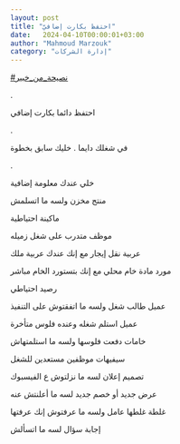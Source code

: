 ```yaml
---
layout: post
title: "احتفظ بكارت إضافيّ"
date:   2024-04-10T00:00:01+03:00
author: "Mahmoud Marzouk"
category: "إدارة الشركات"
---
```



[<u>\#نصيحة\_من\_خبير</u>](https://www.facebook.com/hashtag/%D9%86%D8%B5%D9%8A%D8%AD%D8%A9_%D9%85%D9%86_%D8%AE%D8%A8%D9%8A%D8%B1?__eep__=6&__cft__%5b0%5d=AZWmxtVGuwtXiUJEGO3RA6C1yJpzwryY66oyKi9DVs9aKHke44oSzu79c__J03wha5HVh2z5psLLVwTILtQ9fuHVPCOSofzolu3BMxdfp-PWULcaCKBPF_TpKPTDxk5y2_LOTJ2i0qugZpF6TV6I1HwKBOX4adEWgEhEZJkemykVnw&__tn__=*NK-R)

.

احتفظ دائما بكارت إضافي

.

في شغلك دايما . خليك سابق بخطوة

.

خلي عندك معلومة إضافية

منتج مخزن ولسه ما اتسلمش

ماكينة احتياطية

موظف متدرب على شغل زميله

عربية نقل إيجار مع إنك عندك عربية ملك

مورد مادة خام محلي مع إنك بتستورد الخام مباشر

رصيد احتياطي

عميل طالب شغل ولسه ما اتفقتوش على التنفيذ

عميل استلم شغله وعنده فلوس متأخرة

خامات دفعت فلوسها ولسه ما استلمتهاش

سيفيهات موظفين مستعدين للشغل

تصميم إعلان لسه ما نزلتوش ع الفيسبوك

عرض جديد أو خصم جديد لسه ما أعلنتش عنه

غلطة غلطها عامل ولسه ما عرفتوش إنك عرفتها

إجابة سؤال لسه ما اتسألش
